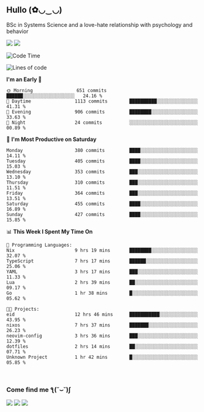 <h2>Hullo (✿◡‿◡)</h2>

BSc in Systems Science and a love-hate relationship with psychology and behavior

<img src="https://github-readme-activity-graph.vercel.app/graph?username=hedonicadapter&theme=high-contrast"/>
<img src="https://github-readme-stats-git-masterrstaa-rickstaa.vercel.app/api?username=hedonicadapter&theme=highcontrast"/>

<!--START_SECTION:waka-->
![Code Time](http://img.shields.io/badge/Code%20Time-1%2C783%20hrs%2047%20mins-blue)

![Lines of code](https://img.shields.io/badge/From%20Hello%20World%20I%27ve%20Written-6.5%20million%20lines%20of%20code-blue)

**I'm an Early 🐤** 

```text
🌞 Morning                651 commits         ██████░░░░░░░░░░░░░░░░░░░   24.16 % 
🌆 Daytime                1113 commits        ██████████░░░░░░░░░░░░░░░   41.31 % 
🌃 Evening                906 commits         ████████░░░░░░░░░░░░░░░░░   33.63 % 
🌙 Night                  24 commits          ░░░░░░░░░░░░░░░░░░░░░░░░░   00.89 % 
```
📅 **I'm Most Productive on Saturday** 

```text
Monday                   380 commits         ████░░░░░░░░░░░░░░░░░░░░░   14.11 % 
Tuesday                  405 commits         ████░░░░░░░░░░░░░░░░░░░░░   15.03 % 
Wednesday                353 commits         ███░░░░░░░░░░░░░░░░░░░░░░   13.10 % 
Thursday                 310 commits         ███░░░░░░░░░░░░░░░░░░░░░░   11.51 % 
Friday                   364 commits         ███░░░░░░░░░░░░░░░░░░░░░░   13.51 % 
Saturday                 455 commits         ████░░░░░░░░░░░░░░░░░░░░░   16.89 % 
Sunday                   427 commits         ████░░░░░░░░░░░░░░░░░░░░░   15.85 % 
```


📊 **This Week I Spent My Time On** 

```text
💬 Programming Languages: 
Nix                      9 hrs 19 mins       ████████░░░░░░░░░░░░░░░░░   32.07 % 
TypeScript               7 hrs 17 mins       ██████░░░░░░░░░░░░░░░░░░░   25.06 % 
YAML                     3 hrs 17 mins       ███░░░░░░░░░░░░░░░░░░░░░░   11.33 % 
Lua                      2 hrs 39 mins       ██░░░░░░░░░░░░░░░░░░░░░░░   09.17 % 
Go                       1 hr 38 mins        █░░░░░░░░░░░░░░░░░░░░░░░░   05.62 % 

🐱‍💻 Projects: 
eid                      12 hrs 46 mins      ███████████░░░░░░░░░░░░░░   43.95 % 
nixos                    7 hrs 37 mins       ███████░░░░░░░░░░░░░░░░░░   26.23 % 
neovim-config            3 hrs 36 mins       ███░░░░░░░░░░░░░░░░░░░░░░   12.39 % 
dotfiles                 2 hrs 14 mins       ██░░░░░░░░░░░░░░░░░░░░░░░   07.71 % 
Unknown Project          1 hr 42 mins        █░░░░░░░░░░░░░░░░░░░░░░░░   05.85 % 
```


<!--END_SECTION:waka-->

<br/>
<h3>Come find me ƪ(˘⌣˘)ʃ </h3>

<a href="https://hedonicadapter.com/"><img src="https://img.shields.io/badge/-Portfolio-3423A6?style=flat-square&logo=Google-Chrome&logoColor=white"/></a>
<a href="www.linkedin.com/in/sam-herman"><img src="https://img.shields.io/badge/-Sam%20Herman-0077B5?style=flat-square&logo=Linkedin&logoColor=white"/></a>
<a href="mailto:mailservice.samherman@gamil.com"><img src="https://img.shields.io/badge/-mailservice.samherman@gamil.com-D14836?style=flat-square&logo=Gmail&logoColor=white"/></a>

<!--
**cdthomp1/cdthomp1** is a ✨ _special_ ✨ repository because its `README.md` (this file) appears on your GitHub profile.


----
Credit: [cdthomp1](https://github.com/cdthomp1)

Last Edited on: 19/11/2020
